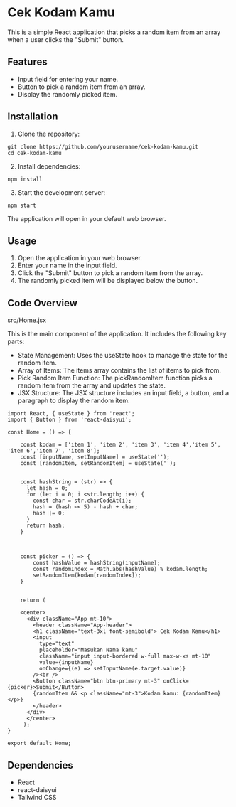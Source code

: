 # Cek Kodam Kamu

This is a simple React application that picks a random item from an array when a user clicks the "Submit" button. 

## Features

* Input field for entering your name.
* Button to pick a random item from an array.
* Display the randomly picked item.


## Installation

1. Clone the repository:
```
git clone https://github.com/yourusername/cek-kodam-kamu.git
cd cek-kodam-kamu
```

2. Install dependencies:
```
npm install
```

3. Start the development server:
```
npm start
```
The application will open in your default web browser.


## Usage

1. Open the application in your web browser.
2. Enter your name in the input field.
3. Click the "Submit" button to pick a random item from the array.
4. The randomly picked item will be displayed below the button.

## Code Overview

src/Home.jsx

This is the main component of the application. It includes the following key parts:

* State Management: Uses the useState hook to manage the state for the random item.
* Array of Items: The items array contains the list of items to pick from.
* Pick Random Item Function: The pickRandomItem function picks a random item from the array and updates the state.
* JSX Structure: The JSX structure includes an input field, a button, and a paragraph to display the random item.

```
import React, { useState } from 'react';
import { Button } from 'react-daisyui';

const Home = () => {
    
    const kodam = ['item 1', 'item 2', 'item 3', 'item 4','item 5', 'item 6','item 7', 'item 8'];
    const [inputName, setInputName] = useState('');
    const [randomItem, setRandomItem] = useState('');


    const hashString = (str) => {
      let hash = 0;
      for (let i = 0; i <str.length; i++) {
        const char = str.charCodeAt(i);
        hash = (hash << 5) - hash + char;
        hash |= 0;
      }
      return hash;
    }



    const picker = () => {
        const hashValue = hashString(inputName);
        const randomIndex = Math.abs(hashValue) % kodam.length;
        setRandomItem(kodam[randomIndex]);
    }


    return ( 

    <center>
      <div className="App mt-10">
        <header className="App-header">
        <h1 className='text-3xl font-semibold'> Cek Kodam Kamu</h1> 
        <input
          type="text"
          placeholder="Masukan Nama kamu"
          className="input input-bordered w-full max-w-xs mt-10"
          value={inputName}
          onChange={(e) => setInputName(e.target.value)}
        /><br />
        <Button className="btn btn-primary mt-3" onClick={picker}>Submit</Button>
        {randomItem && <p className="mt-3">Kodam kamu: {randomItem}</p>}
        </header>
      </div>
      </center>
     );
}
 
export default Home;
```

## Dependencies

* React
* react-daisyui
* Tailwind CSS